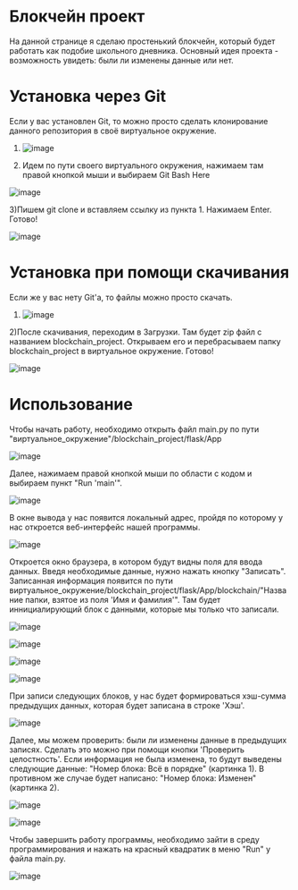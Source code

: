 # Блокчейн проект
На данной странице я сделаю простенький блокчейн, который будет работать как подобие школьного дневника. Основный идея проекта - возможность увидеть: были ли изменены данные или нет.

# Установка через Git
Если у вас установлен Git, то можно просто сделать клонирование данного репозитория в своё виртуальное окружение. 

1) ![image](https://user-images.githubusercontent.com/71513027/158489028-f8924873-1753-4792-b5fe-c9d77efa9b8e.png)

2) Идем по пути своего виртуального окружения, нажимаем там правой кнопкой мыши и выбираем Git Bash Here 

![image](https://user-images.githubusercontent.com/71513027/158482777-b1aebff1-8eec-459d-977c-1c05d01a4637.png)

3)Пишем git clone и вставляем ссылку из пункта 1. Нажимаем Enter. Готово! 

![image](https://user-images.githubusercontent.com/71513027/158483701-cbe3c71f-373f-4b0d-a26d-e4b5d8cc6b48.png)

# Установка при помощи скачивания
Если же у вас нету Git'а, то файлы можно просто скачать. 

1) ![image](https://user-images.githubusercontent.com/71513027/158483973-1520ba52-2b96-479d-98b8-b9848337729e.png)

2)После скачивания, переходим в Загрузки. Там будет zip файл с названием blockchain_project. Открываем его и перебрасываем папку blockchain_project в виртуальное окружение. Готово!

![image](https://user-images.githubusercontent.com/71513027/158484188-f15dc5a0-fc9f-491d-9e1c-5d82e7132321.png)

# Использование 
Чтобы начать работу, необходимо открыть файл main.py по пути "виртуальное_окружение"/blockchain_project/flask/App

![image](https://user-images.githubusercontent.com/71513027/158484543-8982cc40-5ce5-4e5f-aeb0-e864bc89fd8a.png)

Далее, нажимаем правой кнопкой мыши по области с кодом и выбираем пункт "Run 'main'".

![image](https://user-images.githubusercontent.com/71513027/158484862-d9b48562-2994-4412-a9e3-ec34fba89bba.png)

В окне вывода у нас появится локальный адрес, пройдя по которому у нас откроется веб-интерфейс нашей программы. 

![image](https://user-images.githubusercontent.com/71513027/158485063-74858736-1106-47de-9f20-6d14191a3440.png)

Откроется окно браузера, в котором будут видны поля для ввода данных. Введя необходимые данные, нужно нажать кнопку "Записать". Записанная информация появится по пути виртуальное_окружение/blockchain_project/flask/App/blockchain/"Название папки, взятое из поля 'Имя и фамилия'". Там будет иннициалирующий блок с данными, которые мы только что записали. 

![image](https://user-images.githubusercontent.com/71513027/158485672-160d0ae7-85ab-4b44-806e-6db53510698b.png)

![image](https://user-images.githubusercontent.com/71513027/158485754-065fe152-2a9f-4777-9d27-3185cdfd458f.png)

![image](https://user-images.githubusercontent.com/71513027/158485781-4d00fb0e-1bc6-4090-b790-589220d1b038.png)

![image](https://user-images.githubusercontent.com/71513027/158485819-0c7471c8-e700-4142-8425-aa2e1e91a2da.png)

При записи следующих блоков, у нас будет формироваться хэш-сумма предыдущих данных, которая будет записана в строке 'Хэш'.

![image](https://user-images.githubusercontent.com/71513027/158486016-a744046e-a93a-4d22-8945-f516b65faa66.png)

Далее, мы можем проверить: были ли изменены данные в предыдущих записях. Сделать это можно при помощи кнопки 'Проверить целостность'. Если информация не была изменена, то будут выведены следующие данные: "Номер блока: Всё в порядке" (картинка 1). В противном же случае будет написано: "Номер блока: Изменен" (картинка 2).

![image](https://user-images.githubusercontent.com/71513027/158486453-36d11a72-c7d1-4b75-a1fe-e5b48b7e0138.png)

![image](https://user-images.githubusercontent.com/71513027/158486505-c9c0bb7f-6be8-4a40-80ee-df70b8f901c2.png)

Чтобы завершить работу программы, необходимо зайти в среду программирования и нажать на красный квадратик в меню "Run" у файла main.py.

![image](https://user-images.githubusercontent.com/71513027/158486766-78e82f43-0ed8-4b1b-b009-de15d25052b1.png)

